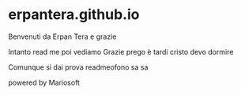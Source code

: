 # erpantera.github.io

Benvenuti da Erpan Tera e grazie

Intanto read me poi vediamo
Grazie prego è tardi cristo devo dormire

Comunque si dai prova readmeofono sa sa

powered by Mariosoft
